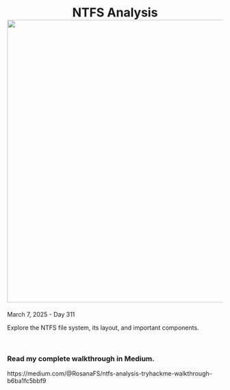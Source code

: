 <h1 align="center">NTFS Analysis<br><img width="660px" src="https://github.com/user-attachments/assets/f460f04d-b05c-4d92-b163-df92c854009e"></h1>

<p>March 7, 2025 - Day 311</p>

<p>Explore the NTFS file system, its layout, and important components.</p>

<br>
<h3>Read my complete walkthrough in Medium.</h3>

<p>https://medium.com/@RosanaFS/ntfs-analysis-tryhackme-walkthrough-b6ba1fc5bbf9</p>
